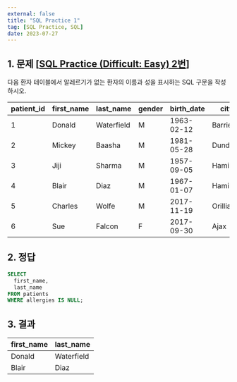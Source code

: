 ```yaml
---
external: false
title: "SQL Practice 1"
tag: [SQL Practice, SQL]
date: 2023-07-27
---
```


## 1. 문제 [[SQL Practice (Difficult: Easy) 2번](https://www.sql-practice.com/)]

다음 환자 테이블에서 알레르기가 없는 환자의 이름과 성을 표시하는 SQL 구문을 작성하시오.

| patient_id | first_name | last_name  | gender | birth_date | city     | province_id | allergies  | height | weight |
|------------|------------|------------|--------|------------|----------|-------------|------------|--------|--------|
| 1          | Donald     | Waterfield | M      | 1963-02-12 | Barrie   | ON          | NULL       | 156    | 65     |
| 2          | Mickey     | Baasha     | M      | 1981-05-28 | Dundas   | ON          | Sulfa      | 185    | 76     |
| 3          | Jiji       | Sharma     | M      | 1957-09-05 | Hamilton | ON          | Penicillin | 194    | 106    |
| 4          | Blair      | Diaz       | M      | 1967-01-07 | Hamilton | ON          | NULL       | 191    | 104    |
| 5          | Charles    | Wolfe      | M      | 2017-11-19 | Orillia  | ON          | Penicillin | 47     | 10     |
| 6          | Sue        | Falcon     | F      | 2017-09-30 | Ajax     | ON          | Penicillin | 43     | 5      |

## 2. 정답

```sql
SELECT
  first_name,
  last_name
FROM patients
WHERE allergies IS NULL;
```

## 3. 결과

| first_name | last_name  |
|------------|------------|
| Donald     | Waterfield |
| Blair      | Diaz       |
